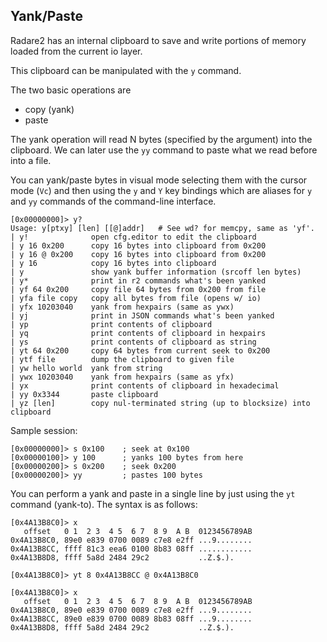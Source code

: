 ## Yank/Paste

Radare2 has an internal clipboard to save and write portions of memory loaded from the current io layer.

This clipboard can be manipulated with the `y` command.

The two basic operations are

* copy (yank)
* paste

The yank operation will read N bytes (specified by the argument) into the clipboard. We can later use the `yy` command to paste what we read before into a file.

You can yank/paste bytes in visual mode selecting them with the cursor mode (`Vc`) and then using the `y` and `Y` key bindings which are aliases for `y` and `yy` commands of the command-line interface.

```console
[0x00000000]> y?
Usage: y[ptxy] [len] [[@]addr]   # See wd? for memcpy, same as 'yf'.
| y!              open cfg.editor to edit the clipboard
| y 16 0x200      copy 16 bytes into clipboard from 0x200
| y 16 @ 0x200    copy 16 bytes into clipboard from 0x200
| y 16            copy 16 bytes into clipboard
| y               show yank buffer information (srcoff len bytes)
| y*              print in r2 commands what's been yanked
| yf 64 0x200     copy file 64 bytes from 0x200 from file
| yfa file copy   copy all bytes from file (opens w/ io)
| yfx 10203040    yank from hexpairs (same as ywx)
| yj              print in JSON commands what's been yanked
| yp              print contents of clipboard
| yq              print contents of clipboard in hexpairs
| ys              print contents of clipboard as string
| yt 64 0x200     copy 64 bytes from current seek to 0x200
| ytf file        dump the clipboard to given file
| yw hello world  yank from string
| ywx 10203040    yank from hexpairs (same as yfx)
| yx              print contents of clipboard in hexadecimal
| yy 0x3344       paste clipboard
| yz [len]        copy nul-terminated string (up to blocksize) into clipboard
```

Sample session:

```console
[0x00000000]> s 0x100    ; seek at 0x100
[0x00000100]> y 100      ; yanks 100 bytes from here
[0x00000200]> s 0x200    ; seek 0x200
[0x00000200]> yy         ; pastes 100 bytes
```

You can perform a yank and paste in a single line by just using the `yt` command (yank-to). The syntax is as follows:

```console
[0x4A13B8C0]> x
   offset   0 1  2 3  4 5  6 7  8 9  A B  0123456789AB
0x4A13B8C0, 89e0 e839 0700 0089 c7e8 e2ff ...9........
0x4A13B8CC, ffff 81c3 eea6 0100 8b83 08ff ............
0x4A13B8D8, ffff 5a8d 2484 29c2           ..Z.$.).

[0x4A13B8C0]> yt 8 0x4A13B8CC @ 0x4A13B8C0

[0x4A13B8C0]> x
   offset   0 1  2 3  4 5  6 7  8 9  A B  0123456789AB
0x4A13B8C0, 89e0 e839 0700 0089 c7e8 e2ff ...9........
0x4A13B8CC, 89e0 e839 0700 0089 8b83 08ff ...9........
0x4A13B8D8, ffff 5a8d 2484 29c2           ..Z.$.).
```
